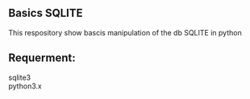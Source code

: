 ## Basics SQLITE <br/>
This respository show  bascis manipulation of the db SQLITE in python <br/>

## Requerment: <br/>
sqlite3 <br/>
python3.x

